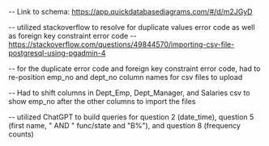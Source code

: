 -- Link to schema: https://app.quickdatabasediagrams.com/#/d/m2JGyD

-- utilized stackoverflow to resolve for duplicate values error code as well as foreign key constraint error code
-- https://stackoverflow.com/questions/49844570/importing-csv-file-postgresql-using-pgadmin-4

-- for the duplicate error code and foreign key constraint error code, had to re-position emp_no and dept_no column names for csv files to upload

-- Had to shift columns in Dept_Emp, Dept_Manager, and Salaries csv to show emp_no after the other columns to import the files

-- utilized ChatGPT to build queries for question 2 (date_time), question 5 (first name, " AND " func/state and "B%"), and question 8 (frequency counts)
